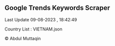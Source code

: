 

## Google Trends Keywords Scraper 
 
Last Update 09-08-2023 , 18:42:49

Country List :
VIETNAM.json



© Abdul Muttaqin 
